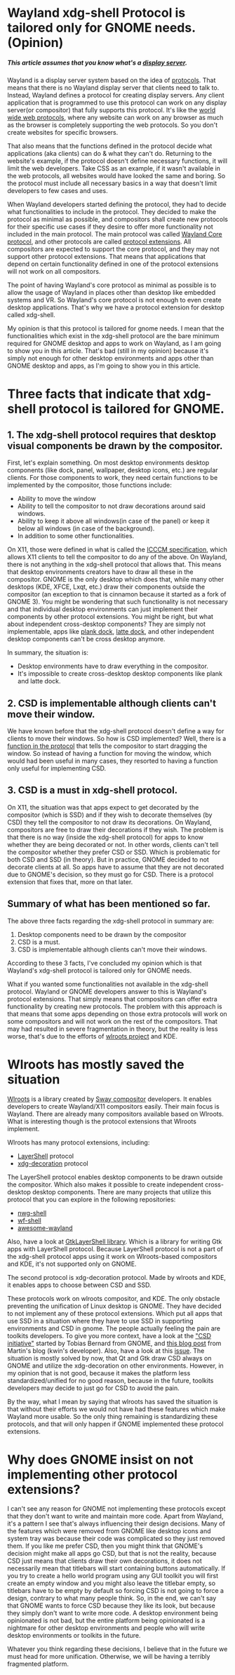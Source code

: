 # Wayland xdg-shell Protocol is tailored only for GNOME needs. (Opinion)

##### This article assumes that you know what's a [display server](https://itsfoss.com/display-server/). 

Wayland is a display server system based on the idea of [protocols](https://wayland.freedesktop.org/docs/html/ch04.html). That means that there is no Wayland display server that clients need to talk to. Instead, Wayland defines a protocol for creating display servers. Any client application that is programmed to use this protocol can work on any display server(or compositor) that fully supports this protocol. It's like the [world wide web protocols](https://www.w3.org/standards/), where any website can work on any browser as much as the browser is completely supporting the web protocols. So you don't create websites for specific browsers.

That also means that the functions defined in the protocol decide what applications (aka clients) can do & what they can't do. Returning to the website's example, if the protocol doesn't define necessary functions, it will limit the web developers. Take CSS as an example, if it wasn't available in the web protocols, all websites would have looked the same and boring. So the protocol must include all necessary basics in a way that doesn't limit developers to few cases and uses.

When Wayland developers started defining the protocol, they had to decide what functionalities to include in the protocol. They decided to make the protocol as minimal as possible, and compositors shall create new protocols for their specific use cases if they desire to offer more functionality not included in the main protocol. The main protocol was called [Wayland Core protocol](https://wayland.app/protocols/wayland), and other protocols are called [protocol extensions](https://wayland.app/protocols/). All compositors are expected to support the core protocol, and they may not support other protocol extensions. That means that applications that depend on certain functionality defined in one of the protocol extensions will not work on all compositors.

The point of having Wayland's core protocol as minimal as possible is to allow the usage of Wayland in places other than desktop like embedded systems and VR. So Wayland's core protocol is not enough to even create desktop applications. That's why we have a protocol extension for desktop called xdg-shell. 

My opinion is that this protocol is tailored for gnome needs. I mean that the functionalities which exist in the xdg-shell protocol are the bare minimum required for GNOME desktop and apps to work on Wayland, as I am going to show you in this article.
That's bad (still in my opinion) because it's simply not enough for other desktop environments and apps other than GNOME desktop and apps, as I'm going to show you in this article.

# Three facts that indicate that xdg-shell protocol is tailored for GNOME.

## 1. The xdg-shell protocol requires that desktop visual components be drawn by the compositor.
First, let's explain something. On most desktop environments desktop components (like dock, panel, wallpaper, desktop icons, etc.) are regular clients. For those components to work, they need certain functions to be implemented by the compositor, those functions include:
* Ability to move the window
* Ability to tell the compositor to not draw decorations around said windows.
* Ability to keep it above all windows(in case of the panel) or keep it below all windows (in case of the background).
* In addition to some other functionalities.
    
On X11, those were defined in what is called the [ICCCM specification](https://x.org/releases/X11R7.6/doc/xorg-docs/specs/ICCCM/icccm.html), which allows X11 clients to tell the compositor to do any of the above. On Wayland, there is not anything in the xdg-shell protocol that allows that. This means that desktop environments creators have to draw all these in the compositor. GNOME is the only desktop which does that, while many other desktops (KDE, XFCE, Lxqt, etc.) draw their components outside the compositor (an exception to that is cinnamon because it started as a fork of GNOME 3). You might be wondering that such functionality is not necessary and that individual desktop environments can just implement their components by other protocol extensions. You might be right, but what about independent cross-desktop components? They are simply not implementable, apps like [plank dock](https://github.com/ricotz/plank), [latte dock](https://github.com/KDE/latte-dock), and other independent desktop  components can't be cross desktop anymore.

In summary, the situation is:
- Desktop environments have to draw everything in the compositor.
- It's impossible to create cross-desktop desktop components like plank and latte dock.
    
## 2. CSD is implementable although clients can't move their window.
We have known before that the xdg-shell protocol doesn't define a way for clients to move their windows. So how is CSD implemented? Well, there is a [function in the protocol](https://wayland-book.com/xdg-shell-in-depth/interactive.html) that tells the compositor to start dragging the window. So instead of having a function for moving the window, which would had been useful in many cases, they resorted to having a function only useful for implementing CSD.

## 3. CSD is a must in xdg-shell protocol.
On X11, the situation was that apps expect to get decorated by the compositor (which is SSD) and if they wish to decorate themselves (by CSD) they tell the compositor to not draw its decorations. On Wayland, compositors are free to draw their decorations if they wish. The problem is that there is no way (inside the xdg-shell protocol) for apps to know whether they are being decorated or not. In other words, clients can't tell the compositor whether they prefer CSD or SSD. Which is problematic for both CSD and SSD (in theory). But in practice, GNOME decided to not decorate clients at all. So apps have to assume that they are not decorated due to GNOME's decision, so they must go for CSD. There is a protocol extension that fixes that, more on that later.

## Summary of what has been mentioned so far.
The above three facts regarding the xdg-shell protocol in summary are:
1. Desktop components need to be drawn by the compositor
2. CSD is a must.
3. CSD is implementable although clients can't move their windows.

According to these 3 facts, I've concluded my opinion which is that Wayland's xdg-shell protocol is tailored only for GNOME needs.

What if you wanted some functionalities not available in the xdg-shell protocol. Wayland or GNOME developers answer to this is Wayland's protocol extensions. That simply means that compositors can offer extra functionality by creating new protocols. The problem with this approach is that means that some apps depending on those extra protocols will work on some compositors and will not work on the rest of the compositors. That may had resulted in severe fragmentation in theory, but the reality is less worse, that's due to the efforts of [wlroots project](https://gitlab.freedesktop.org/wlroots/wlroots) and KDE.

# Wlroots has mostly saved the situation
[Wlroots](https://gitlab.freedesktop.org/wlroots/wlroots) is a library created by [Sway compositor](https://swaywm.org/) developers. It enables developers to create Wayland/X11 compositors easily. Their main focus is Wayland. There are already many compositors available based on Wlroots. What is interesting though is the protocol extensions that Wlroots implement.

Wlroots has many protocol extensions, including:
- [LayerShell](https://wayland.app/protocols/wlr-layer-shell-unstable-v1) protocol
- [xdg-decoration](https://wayland.app/protocols/xdg-decoration-unstable-v1) protocol

The LayerShell protocol enables desktop components to be drawn outside the compositor. Which also makes it possible to create independent cross-desktop desktop components. There are many projects that utilize this protocol that you can explore in the following repositories:
- [nwg-shell](https://github.com/nwg-piotr/nwg-shell)
- [wf-shell](https://github.com/WayfireWM/wf-shell)
- [awesome-wayland](https://github.com/natpen/awesome-wayland)

Also, have a look at [GtkLayerShell library](https://github.com/wmww/gtk-layer-shell). Which is a library for writing Gtk apps with LayerShell protocol.
Because LayerShell protocol is not a part of the xdg-shell protocol apps using it work on Wlroots-based compositors and KDE, it's not supported only on GNOME.

The second protocol is xdg-decoration protocol.
Made by wlroots and KDE, it enables apps to choose between CSD and SSD.

These protocols work on wlroots compositor, and KDE. The only obstacle preventing the unification of Linux desktop is GNOME. They have decided to not implement any of these protocol extensions. Which put all apps that use SSD in a situation where they have to use SSD in supporting environments and CSD in gnome. The people actually feeling the pain are toolkits developers. To give you more context, have a look at the ["CSD initiative"](https://blogs.gnome.org/tbernard/2018/01/26/csd-initiative/) started by Tobias Bernard from GNOME, and [this blog post](https://blog.martin-graesslin.com/blog/2018/01/server-side-decorations-and-wayland/) from Martin's blog (kwin's developer). Also, have a look at this [issue](https://gitlab.gnome.org/GNOME/mutter/-/issues/217). The situation is mostly solved by now, that Qt and Gtk draw CSD always on GNOME and utilize the xdg-decoration on other environments. However, in my opinion that is not good, because it makes the platform less standardized/unified for no good reason, because in the future, toolkits developers may decide to just go for CSD to avoid the pain.

By the way, what I mean by saying that wlroots has saved the situation is that without their efforts we would not have had these features which make Wayland more usable. So the only thing remaining is standardizing these protocols, and that will only happen if GNOME implemented these protocol extensions.

# Why does GNOME insist on not implementing other protocol extensions?
I can't see any reason for GNOME not implementing these protocols except that they don't want to write and maintain more code. Apart from Wayland, it's a pattern I see that's always influencing their design decisions. Many of the features which were removed from GNOME like desktop icons and system tray was because their code was complicated so they just removed them. If you like me prefer CSD, then you might think that GNOME's decision might make all apps go CSD, but that is not the reality, because CSD just means that clients draw their own decorations, it does not necessarily mean that titlebars will start containing buttons automatically. If you try to create a hello world program using any GUI toolkit you will first create an empty window and you might also leave the titlebar empty, so titlebars have to be empty by default so forcing CSD is not going to force a design, contrary to what many people think. So, in the end, we can't say that GNOME wants to force CSD because they like its look, but because they simply don't want to write more code. A desktop environment being opinionated is not bad, but the entire platform being opinionated is a nightmare for other desktop environments and people who will write desktop environments or toolkits in the future.

Whatever you think regarding these decisions, I believe that in the future we must head for more unification. Otherwise, we will be having a terribly fragmented platform.
